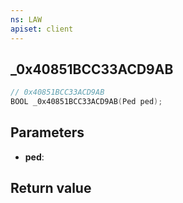 ```yaml
---
ns: LAW
apiset: client
---
```

## _0x40851BCC33ACD9AB

```c
// 0x40851BCC33ACD9AB
BOOL _0x40851BCC33ACD9AB(Ped ped);
```


## Parameters
* **ped**:

## Return value

